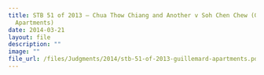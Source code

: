 ```yaml
---
title: STB 51 of 2013 – Chua Thow Chiang and Another v Soh Chen Chew (Guillemard
  Apartments)
date: 2014-03-21
layout: file
description: ""
image: ""
file_url: /files/Judgments/2014/stb-51-of-2013-guillemard-apartments.pdf
---
```

